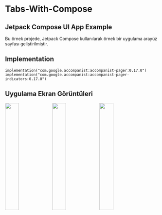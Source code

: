 # Tabs-With-Compose

<h2>Jetpack Compose UI App Example</h2>
<p>Bu örnek projede, Jetpack Compose kullanılarak örnek bir uygulama arayüz sayfası geliştirilmiştir.</p>

<h2>Implementation</h2>
<pre><code>implementation("com.google.accompanist:accompanist-pager:0.17.0")
implementation("com.google.accompanist:accompanist-pager-indicators:0.17.0")
</code></pre>

<h2>Uygulama Ekran Görüntüleri</h2>
<p float="left">
  <img src=https://github.com/orhanucr/Tabs-With-Compose/assets/100219838/223630d9-34f9-41de-8cc2-3fac1b088f7d width="30%" />
  <img src=https://github.com/orhanucr/Tabs-With-Compose/assets/100219838/1c89f2bc-1c64-4b16-a7ce-9857908f4b1e width="30%" />
  <img src=https://github.com/orhanucr/Tabs-With-Compose/assets/100219838/c140ced0-6b1a-4b10-abe9-0d93c233a917 width="30%" />
</p>

